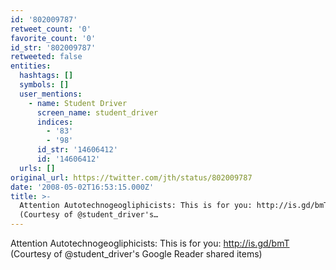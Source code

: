 ```yaml
---
id: '802009787'
retweet_count: '0'
favorite_count: '0'
id_str: '802009787'
retweeted: false
entities:
  hashtags: []
  symbols: []
  user_mentions:
    - name: Student Driver
      screen_name: student_driver
      indices:
        - '83'
        - '98'
      id_str: '14606412'
      id: '14606412'
  urls: []
original_url: https://twitter.com/jth/status/802009787
date: '2008-05-02T16:53:15.000Z'
title: >-
  Attention Autotechnogeogliphicists: This is for you: http://is.gd/bmT
  (Courtesy of @student_driver's…
---
```


Attention Autotechnogeogliphicists: This is for you: http://is.gd/bmT (Courtesy of @student_driver's Google Reader shared items)